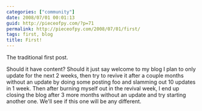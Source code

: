 ```yaml
---
categories: ["community"]
date: 2008/07/01 00:01:13
guid: http://pieceofpy.com/?p=71
permalink: http://pieceofpy.com/2008/07/01/first/
tags: first, blog
title: First!
---
```

The traditional first post.

Should it have content? Should it just say welcome to my blog I plan to only update for the next 2 weeks, then try to revive it after a couple months without an update by doing some posting foo and slamming out 10 updates in 1 week. Then after burning myself out in the revival week, I end up closing the blog after 3 more months without an update and try starting another one. We'll see if this one will be any different.
